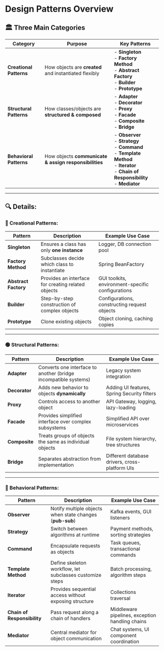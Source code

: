 
# Design Patterns Overview

## 🏛️ Three Main Categories

| Category              | Purpose                                                                   | Key Patterns                                                                                                                                                           |
|----------------------|--------------------------------------------------------------------------|------------------------------------------------------------------------------------------------------------------------------------------------------------------------|
| **Creational Patterns**  | How objects are **created** and instantiated flexibly                     | - **Singleton** <br> - **Factory Method** <br> - **Abstract Factory** <br> - **Builder** <br> - **Prototype**                                                            |
| **Structural Patterns**  | How classes/objects are **structured & composed**                       | - **Adapter** <br> - **Decorator** <br> - **Proxy** <br> - **Facade** <br> - **Composite** <br> - **Bridge**                                                             |
| **Behavioral Patterns**  | How objects **communicate & assign responsibilities**                   | - **Observer** <br> - **Strategy** <br> - **Command** <br> - **Template Method** <br> - **Iterator** <br> - **Chain of Responsibility** <br> - **Mediator**               |

---

## 🔍 Details:

### 🔵 Creational Patterns:

| Pattern           | Description                                                       | Example Use Case                                                 |
|-------------------|-------------------------------------------------------------------|-------------------------------------------------------------------|
| **Singleton**     | Ensures a class has only **one instance**                          | Logger, DB connection pool                                        |
| **Factory Method**| Subclasses decide which class to instantiate                      | Spring BeanFactory                                                |
| **Abstract Factory** | Provides an interface for creating related objects              | GUI toolkits, environment-specific configurations                 |
| **Builder**       | Step-by-step construction of complex objects                      | Configurations, constructing request objects                      |
| **Prototype**     | Clone existing objects                                            | Object cloning, caching copies                                    |

---

### 🟢 Structural Patterns:

| Pattern           | Description                                                       | Example Use Case                                                 |
|-------------------|-------------------------------------------------------------------|-------------------------------------------------------------------|
| **Adapter**       | Converts one interface to another (bridge incompatible systems)    | Legacy system integration                                        |
| **Decorator**     | Adds new behavior to objects **dynamically**                       | Adding UI features, Spring Security filters                       |
| **Proxy**         | Controls access to another object                                  | API Gateway, logging, lazy-loading                                |
| **Facade**        | Provides simplified interface over complex subsystems              | Simplified API over microservices                                 |
| **Composite**     | Treats groups of objects the same as individual objects            | File system hierarchy, tree structures                            |
| **Bridge**        | Separates abstraction from implementation                          | Different database drivers, cross-platform UIs                    |

---

### 🔶 Behavioral Patterns:

| Pattern                    | Description                                                     | Example Use Case                                                 |
|----------------------------|-----------------------------------------------------------------|-------------------------------------------------------------------|
| **Observer**               | Notify multiple objects when state changes (**pub-sub**)        | Kafka events, GUI listeners                                       |
| **Strategy**               | Switch between algorithms at runtime                            | Payment methods, sorting strategies                               |
| **Command**                | Encapsulate requests as objects                                  | Task queues, transactional commands                               |
| **Template Method**        | Define skeleton workflow, let subclasses customize steps         | Batch processing, algorithm steps                                 |
| **Iterator**               | Provides sequential access without exposing structure            | Collections traversal                                             |
| **Chain of Responsibility**| Pass request along a chain of handlers                           | Middleware pipelines, exception handling chains                   |
| **Mediator**               | Central mediator for object communication                        | Chat systems, UI component coordination                           |
